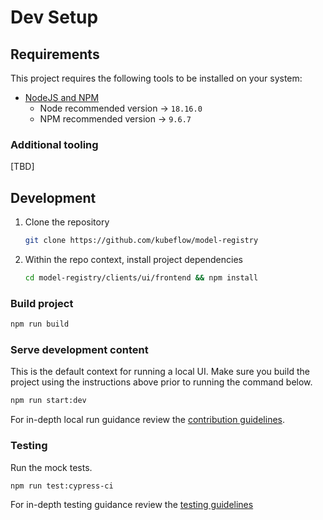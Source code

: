 # Dev Setup

## Requirements

This project requires the following tools to be installed on your system:

- [NodeJS and NPM](https://nodejs.org/)
  - Node recommended version -> `18.16.0`
  - NPM recommended version -> `9.6.7`

### Additional tooling

[TBD]

## Development

1. Clone the repository

      ``` bash
      git clone https://github.com/kubeflow/model-registry
      ```

2. Within the repo context, install project dependencies

     ```bash
     cd model-registry/clients/ui/frontend && npm install
     ```

### Build project

```bash
npm run build
```

### Serve development content

This is the default context for running a local UI.  Make sure you build the project using the instructions above prior to running the command below.

```bash
npm run start:dev
```

For in-depth local run guidance review the [contribution guidelines](../CONTRIBUTING.md).

### Testing

Run the mock tests.

  ```bash
  npm run test:cypress-ci
  ```

For in-depth testing guidance review the [testing guidelines](./testing.md)
